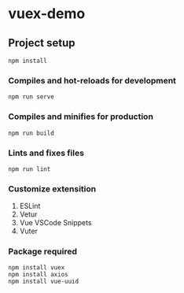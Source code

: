 # vuex-demo

## Project setup
```
npm install
```

### Compiles and hot-reloads for development
```
npm run serve
```

### Compiles and minifies for production
```
npm run build
```

### Lints and fixes files
```
npm run lint
```

### Customize extensition
1. ESLint
2. Vetur
3. Vue VSCode Snippets
4. Vuter

### Package required
```
npm install vuex
npm install axios
npm install vue-uuid
```